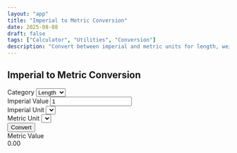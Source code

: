 ```yaml
---
layout: "app"
title: "Imperial to Metric Conversion"
date: 2025-08-08
draft: false
tags: ["Calculator", "Utilities", "Conversion"]
description: "Convert between imperial and metric units for length, weight, and volume."
---
```

<main class="min-vh-100 d-flex align-items-center justify-content-center">
  <div class="calc-wrap">
    <section class="card shadow-lg border-0 h-100">
      <div class="card-header bg-transparent">
        <h1 class="h4 mb-0 text-center">Imperial to Metric Conversion</h1>
      </div>
      <div class="card-body">
        <div class="form-container">
          <div class="mb-3">
            <label for="category" class="form-label">Category</label>
            <select class="form-select" id="category">
              <option value="length" selected>Length</option>
              <option value="weight">Weight</option>
              <option value="volume">Volume</option>
            </select>
          </div>
          <div class="mb-3">
            <label for="imperial" class="form-label">Imperial Value</label>
            <input type="number" class="form-control" id="imperial" value="1">
          </div>
          <div class="mb-3">
            <label for="imperial-unit" class="form-label">Imperial Unit</label>
            <select class="form-select" id="imperial-unit"></select>
          </div>
          <div class="mb-3">
            <label for="metric-unit" class="form-label">Metric Unit</label>
            <select class="form-select" id="metric-unit"></select>
          </div>
          <div class="mb-3">
            <button id="calculate" class="btn btn-primary w-100">Convert</button>
          </div>
        </div>
        <div class="results mt-4">
          <div class="result-card">
            <div class="result-label">Metric Value</div>
            <div id="metric-value" class="result-value">0.00</div>
          </div>
        </div>
      </div>
    </section>
  </div>
</main>
